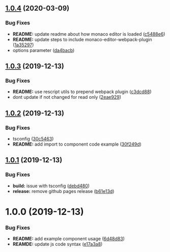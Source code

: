 ## [1.0.4](https://github.com/etclabscore/react-monaco-editor/compare/1.0.3...1.0.4) (2020-03-09)


### Bug Fixes

* **README:** update readme about how monaco editor is loaded ([c5488e6](https://github.com/etclabscore/react-monaco-editor/commit/c5488e65b6060bb771358542c81ac800245b6270))
* **README:** update steps to include monaco-editor-webpack-plugin ([1a35297](https://github.com/etclabscore/react-monaco-editor/commit/1a3529795f5c717906ff3e04ed361ee8b638801f))
* options parameter ([da4bacb](https://github.com/etclabscore/react-monaco-editor/commit/da4bacb8abd765cf68fb1fc71837d3ab7a87c4c9))

## [1.0.3](https://github.com/etclabscore/react-monaco-editor/compare/1.0.2...1.0.3) (2019-12-13)


### Bug Fixes

* **README:** use rescript utils to prepend webpack plugin ([c3dcd88](https://github.com/etclabscore/react-monaco-editor/commit/c3dcd8827c88f50848f8bfee1e6d4cd623d651bf))
* dont update if not changed for read only ([2eae929](https://github.com/etclabscore/react-monaco-editor/commit/2eae929e98a57a4f4630b5b213a9e24b961c7b55))

## [1.0.2](https://github.com/etclabscore/react-monaco-editor/compare/1.0.1...1.0.2) (2019-12-13)


### Bug Fixes

* tsconfig ([30c5463](https://github.com/etclabscore/react-monaco-editor/commit/30c54637338ef91b368cab54084ffcdbceda778c))
* **README:** add import to component code example ([30f249d](https://github.com/etclabscore/react-monaco-editor/commit/30f249d6b105a041d8c1f17a06296af367b017e4))

## [1.0.1](https://github.com/etclabscore/react-monaco-editor/compare/1.0.0...1.0.1) (2019-12-13)


### Bug Fixes

* **build:** issue with tsconfig ([debd480](https://github.com/etclabscore/react-monaco-editor/commit/debd4807d61c4b0d06088285e62587a4e8fd9cb3))
* **release:** remove github pages release ([b61e13d](https://github.com/etclabscore/react-monaco-editor/commit/b61e13d59b781bb74b0f818b0d3c83aa7ae79e77))

# 1.0.0 (2019-12-13)


### Bug Fixes

* **README:** add example component usage ([6d48d83](https://github.com/etclabscore/react-monaco-editor/commit/6d48d83bf754b8158bb51e55176cb7007c918b66))
* **REAMDE:** update js code syntax ([e17a3a8](https://github.com/etclabscore/react-monaco-editor/commit/e17a3a8779579ad13f8aed5916808089a9d137b0))
